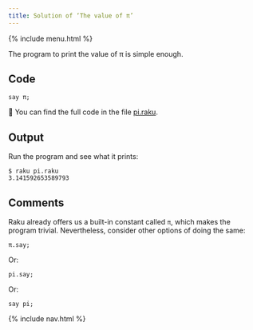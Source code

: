 ```yaml
---
title: Solution of ‘The value of π’
---
```


{% include menu.html %}

The program to print the value of π is simple enough.

## Code

    say π;

🦋 You can find the full code in the file [pi.raku](https://github.com/ash/raku-course/blob/master/exercises/numbers/pi.raku).

## Output

Run the program and see what it prints:

    $ raku pi.raku
    3.141592653589793

## Comments

Raku already offers us a built-in constant called `π`, which makes the program trivial. Nevertheless, consider other options of doing the same:

    π.say;

Or:

    pi.say;

Or:

    say pi;

{% include nav.html %}
